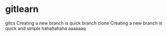 # gitlearn
gitcs
Creating a new branch is quick
branch clone
Creating a new branch is quick and simple
hahahahaha
aaaaaaq

